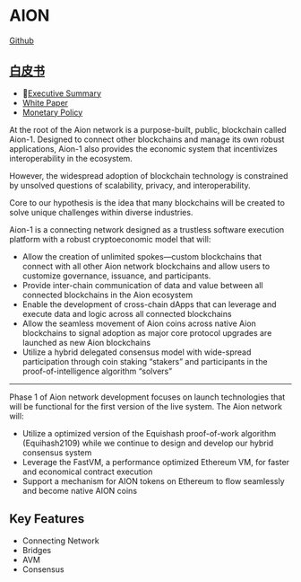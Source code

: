 # AION
[Github](https://github.com/aionnetwork/aion)

## [白皮书](https://aion.network/whitepapers.html)
* [Executive Summary](https://aion.network/downloads/aion.network_executive-summary_en.pdf)
* [White Paper](https://aion.network/downloads/aion.network_technical-introduction_en.pdf)
* [Monetary Policy](https://aion.network/downloads/aion.network_monetary-policy_en.pdf)


At the root of the Aion network is a purpose-built, public, blockchain called Aion-1. Designed to connect other
blockchains and manage its own robust applications, Aion-1 also provides the economic system that incentivizes
interoperability in the ecosystem.

However, the widespread adoption of blockchain technology is constrained by unsolved questions of scalability, privacy,
and interoperability.

Core to our hypothesis is the idea that many blockchains will be created to solve unique challenges
within diverse industries.


Aion-1 is a connecting network designed as a trustless software execution platform with a robust cryptoeconomic model
that will:
* Allow the creation of unlimited spokes—custom blockchains that connect with all other Aion network
blockchains and allow users to customize governance, issuance, and participants.
* Provide inter-chain communication of data and value between all connected blockchains in the Aion
ecosystem
* Enable the development of cross-chain dApps that can leverage and execute data and logic across all
connected blockchains
* Allow the seamless movement of Aion coins across native Aion blockchains to signal adoption as major
core protocol upgrades are launched as new Aion blockchains
* Utilize a hybrid delegated consensus model with wide-spread participation through coin staking “stakers”
and participants in the proof-of-intelligence algorithm “solvers”

---

Phase 1 of Aion network development focuses on launch technologies that will be functional for the first version of the
live system.
The Aion network will:
* Utilize a optimized version of the Equishash proof-of-work algorithm (Equihash2109) while we continue to
design and develop our hybrid consensus system
* Leverage the FastVM, a performance optimized Ethereum VM, for faster and economical contract
execution
* Support a mechanism for AION tokens on Ethereum to flow seamlessly and become native AION coins

## Key Features
* Connecting Network
* Bridges
* AVM
* Consensus